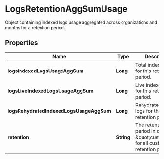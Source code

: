 

# LogsRetentionAggSumUsage

Object containing indexed logs usage aggregated across organizations and months for a retention period.

## Properties

Name | Type | Description | Notes
------------ | ------------- | ------------- | -------------
**logsIndexedLogsUsageAggSum** | **Long** | Total indexed logs for this retention period. |  [optional]
**logsLiveIndexedLogsUsageAggSum** | **Long** | Live indexed logs for this retention period. |  [optional]
**logsRehydratedIndexedLogsUsageAggSum** | **Long** | Rehydrated indexed logs for this retention period. |  [optional]
**retention** | **String** | The retention period in days or \&quot;custom\&quot; for all custom retention periods. |  [optional]



